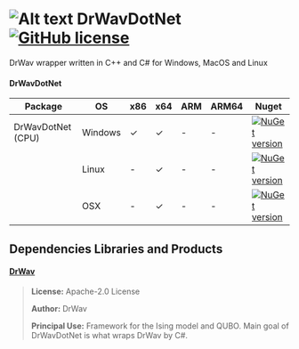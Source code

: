 # ![Alt text](nuget/quantum48.png "DrWavDotNet") DrWavDotNet [![GitHub license](https://img.shields.io/github/license/mashape/apistatus.svg)]()

DrWav wrapper written in C++ and C# for Windows, MacOS and Linux

#### DrWavDotNet

|Package|OS|x86|x64|ARM|ARM64|Nuget|
|---|---|---|---|---|---|---|
|DrWavDotNet (CPU)|Windows|✓|✓|-|-|[![NuGet version](https://img.shields.io/nuget/v/DrWavDotNet.svg)](https://www.nuget.org/packages/DrWavDotNet)|
||Linux|-|✓|-|-|[![NuGet version](https://img.shields.io/nuget/v/DrWavDotNet.svg)](https://www.nuget.org/packages/DrWavDotNet)|
||OSX|-|✓|-|-|[![NuGet version](https://img.shields.io/nuget/v/DrWavDotNet.svg)](https://www.nuget.org/packages/DrWavDotNet)|
 
## Dependencies Libraries and Products

#### [DrWav](https://github.com/OpenJij/OpenJij)

> **License:** Apache-2.0 License
>
> **Author:** DrWav
> 
> **Principal Use:** Framework for the Ising model and QUBO. Main goal of DrWavDotNet is what wraps DrWav by C#.